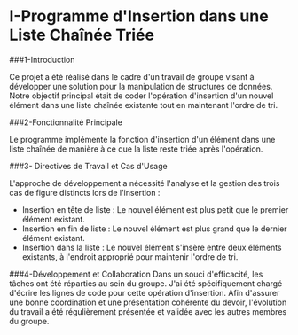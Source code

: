 #  I-Programme d'Insertion dans une Liste Chaînée Triée

###1-Introduction

Ce projet a été réalisé dans le cadre d'un travail de groupe visant à développer une solution pour la manipulation de structures de données. Notre objectif principal était de coder l'opération d'insertion d'un nouvel élément dans une liste chaînée existante tout en maintenant l'ordre de tri.

###2-Fonctionnalité Principale

Le programme implémente la fonction d'insertion d'un élément dans une liste chaînée de manière à ce que la liste reste triée après l'opération.

###3- Directives de Travail et Cas d'Usage

L'approche de développement a nécessité l'analyse et la gestion des trois cas de figure distincts lors de l'insertion :

 * Insertion en tête de liste : Le nouvel élément est plus petit que le premier élément existant.
 * Insertion en fin de liste : Le nouvel élément est plus grand que le dernier élément existant.
 * Insertion dans la liste : Le nouvel élément s'insère entre deux éléments existants, à l'endroit approprié pour maintenir l'ordre de tri.

###4-Développement et Collaboration
Dans un souci d'efficacité, les tâches ont été réparties au sein du groupe. J'ai été spécifiquement chargé d'écrire les lignes de code pour cette opération d'insertion.
Afin d'assurer une bonne coordination et une présentation cohérente du devoir, l'évolution du travail a été régulièrement présentée et validée avec les autres membres du groupe.
